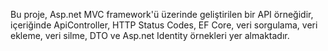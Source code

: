 Bu proje, Asp.net MVC framework'ü üzerinde geliştirilen bir API örneğidir, içeriğinde ApiController, HTTP Status Codes, EF Core, veri sorgulama, veri ekleme, veri silme, DTO ve Asp.net Identity örnekleri yer almaktadır.
